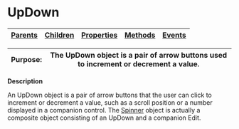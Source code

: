 




<h1 class="heading"><span class="name">UpDown</span></h1>

| [Parents](../ParentLists/UpDown.htm) | [Children](../ChildLists/UpDown.htm) | [Properties](../PropLists/UpDown.htm) | [Methods](../MethodLists/UpDown.htm) | [Events](../EventLists/UpDown.htm) |
| --- | --- | --- | --- | ---  |


| Purpose: | The UpDown object is a pair of arrow buttons used to increment or decrement a value. |
| --- | ---  |


**Description**


An UpDown object is a pair of arrow buttons that the user can click to increment or decrement a value, such as a scroll position or a number displayed in a companion control. The [Spinner](spinner.md) object is actually a composite object consisting of an UpDown and a companion Edit.



